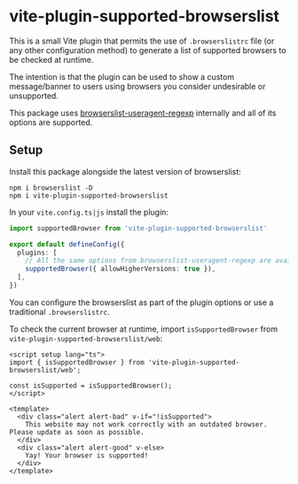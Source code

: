 # vite-plugin-supported-browserslist

This is a small Vite plugin that permits the use of `.browserslistrc` file  (or any other configuration method) to generate a list of supported browsers to be checked at runtime.

The intention is that the plugin can be used to show a custom message/banner to users using browsers you consider undesirable or unsupported.

This package uses [browserslist-useragent-regexp](https://github.com/browserslist/browserslist-useragent-regexp) internally and all of its options are supported.

## Setup

Install this package alongside the latest version of browserslist:

```
npm i browserslist -D
npm i vite-plugin-supported-browserslist
```

In your `vite.config.ts|js` install the plugin:
```ts
import supportedBrowser from 'vite-plugin-supported-browserslist'

export default defineConfig({
  plugins: [
    // All the same options from browserslist-useragent-regexp are available here
    supportedBrowser({ allowHigherVersions: true }),
  ],
})
```

You can configure the browserslist as part of the plugin options or use a traditional `.browserslistrc`.

To check the current browser at runtime, import `isSupportedBrowser` from `vite-plugin-supported-browserslist/web`:

```vue
<script setup lang="ts">
import { isSupportedBrowser } from 'vite-plugin-supported-browserslist/web';

const isSupported = isSupportedBrowser();
</script>

<template>
  <div class="alert alert-bad" v-if="!isSupported">
    This website may not work correctly with an outdated browser. Please update as soon as possible.
  </div>
  <div class="alert alert-good" v-else>
    Yay! Your browser is supported!
  </div>
</template>
```
